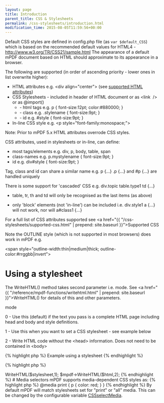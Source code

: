 ```yaml
---
layout: page
title: Introduction
parent_title: CSS & Stylesheets
permalink: /css-stylesheets/introduction.html
modification_time: 2015-08-05T11:59:56+00:00
---
```


Default CSS styles are defined in <span class="filename">config.php</span> file (as `var $default_CSS`) which is based on the recommended default values for HTML4 - <a href="http://www.w3.org/TR/CSS21/sample.html">http://www.w3.org/TR/CSS21/sample.html</a> The appearance of a default mPDF document based on HTML should approximate to its appearance in a browser.

The following are supported (in order of ascending priority - lower ones in list overwrite higher):

<ul>
<li>HTML attributes e.g. &lt;div align="center"&gt; (see <a href="{{ "/html-support/html-attributes.html" | prepend: site.baseurl }}">supported HTML attributes</a>)</li>
<li>CSS Stylesheets - included in header of HTML document or as &lt;link  /&gt; or as @import()
<ul>
<li>- html tags e.g. p { font-size:12pt; color:#880000; }</li>
<li>- class e.g. .stylename { font-size:9pt; }</li>
<li>- id e.g. #style { font-size:9pt; }</li>
</ul>
</li>
<li>In-line CSS style e.g. &lt;p style="font-family:monospace;"&gt;</li>
</ul>

Note: Prior to mPDF 5.x HTML attributes overrode CSS styles.

CSS attributes, used in stylesheets or in-line, can define:

<ul>
<li>most tags/elements e.g. div, p, body, table, span</li>
<li>class-names e.g. p.mystylename { font-size:9pt; }</li>
<li>id e.g. div#style { font-size:9pt; }</li>
</ul>

Tag, class and id can share a similar name e.g. p {...} .p {...} and #p {...} are handled uniquely

There is some support for 'cascaded' CSS e.g. div.topic table.type1 td {...}

- table, tr, th and td will only be recognised as the last items (as above)

- only 'block' elements (not 'in-line') can be included i.e. div.style1 a {...} will not work, nor will a#class1 {...}

For a full list of CSS attributes supported see <a href="{{ "/css-stylesheets/supported-css.html" | prepend: site.baseurl }}">Supported CSS</a>

Note the OUTLINE style (which is not supported in most browsers) does work in mPDF e.g.

&lt;span style="outline-width:thin|medium|thick; outline-color:#rrggbb|invert"&gt;

# Using a stylesheet

The WriteHTML() method takes second parameter i.e. <span class="parameter">mode</span>. See <a href="{{ "/reference/mpdf-functions/writehtml.html" | prepend: site.baseurl }}">WriteHTML()</a> for details of this and other parameters.

<span class="parameter">mode</span>

0 - Use this (default) if the text you pass is a complete HTML page including head and body and style definitions.

1 - Use this when you want to set a CSS stylesheet - see example below

2 - Write HTML code without the &lt;head&gt; information. Does not need to be contained in &lt;body&gt;

{% highlight php %}
Example using a stylesheet
{% endhighlight %}

{% highlight php %}
<?php

$stylesheet = file_get_contents('style.css');

$mpdf->WriteHTML($stylesheet,1);

$mpdf->WriteHTML($html,2);
{% endhighlight %}

# Media selectors

mPDF supports media-dependent CSS styles as:

{% highlight php %}
@media print {

 p { color: red; }

}

<style media="print">

 p { color: red; }

</style>

<link rel="stylesheet" media="print" href="..." />
{% endhighlight %}

By default mPDF will match stylesheets set for "print" or "all" media. This can be changed by the configurable variable <a href="{{ "/reference/mpdf-variables/cssselectmedia.html" | prepend: site.baseurl }}">CSSselectMedia</a>.

